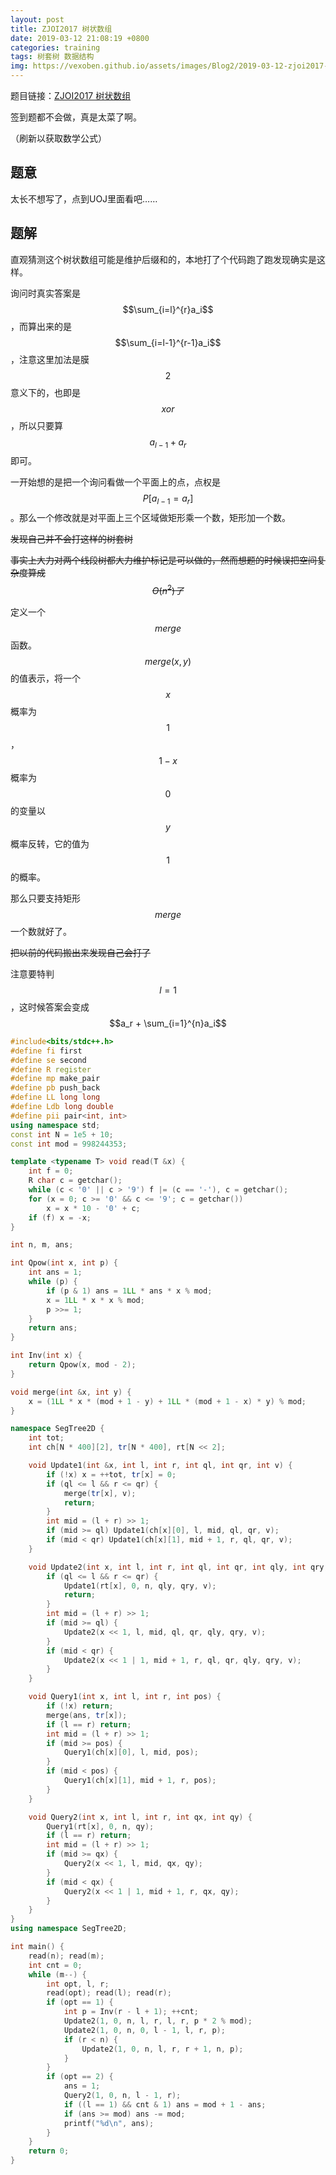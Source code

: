```yaml
---
layout: post
title: ZJOI2017 树状数组
date: 2019-03-12 21:08:19 +0800
categories: training
tags: 树套树 数据结构
img: https://vexoben.github.io/assets/images/Blog2/2019-03-12-zjoi2017-树状数组.png
---
```


题目链接：[ZJOI2017 树状数组][100]

签到题都不会做，真是太菜了啊。

（刷新以获取数学公式）

## **题意**

太长不想写了，点到UOJ里面看吧……

## **题解**

直观猜测这个树状数组可能是维护后缀和的，本地打了个代码跑了跑发现确实是这样。

询问时真实答案是$$\sum_{i=l}^{r}a_i​$$，而算出来的是$$\sum_{i=l-1}^{r-1}a_i​$$，注意这里加法是膜$$2​$$意义下的，也即是$$xor​$$，所以只要算$$a_{l-1}+a_r​$$即可。

一开始想的是把一个询问看做一个平面上的点，点权是$$P[a_{l-1}=a_{r}]​$$。那么一个修改就是对平面上三个区域做矩形乘一个数，矩形加一个数。

~~发现自己并不会打这样的树套树~~

~~事实上大力对两个线段树都大力维护标记是可以做的，然而想题的时候误把空间复杂度算成$$O(n^2)了​$$~~

定义一个$$merge$$函数。$$merge(x,y)$$的值表示，将一个$$x$$概率为 $$1$$，$$1-x$$概率为$$0$$的变量以$$y$$概率反转，它的值为$$1​$$的概率。

那么只要支持矩形$$merge$$一个数就好了。

~~把以前的代码搬出来发现自己会打了~~

注意要特判$$l=1$$，这时候答案会变成$$a_r + \sum_{i=1}^{n}a_i$$

```cpp
#include<bits/stdc++.h>
#define fi first
#define se second
#define R register
#define mp make_pair
#define pb push_back
#define LL long long
#define Ldb long double
#define pii pair<int, int>
using namespace std;
const int N = 1e5 + 10;
const int mod = 998244353;

template <typename T> void read(T &x) {
	int f = 0;
	R char c = getchar();
	while (c < '0' || c > '9') f |= (c == '-'), c = getchar();
	for (x = 0; c >= '0' && c <= '9'; c = getchar())
		x = x * 10 - '0' + c;
	if (f) x = -x;
}

int n, m, ans;

int Qpow(int x, int p) {
	int ans = 1;
	while (p) {
		if (p & 1) ans = 1LL * ans * x % mod;
		x = 1LL * x * x % mod;
		p >>= 1;
	}
	return ans;
}

int Inv(int x) {
	return Qpow(x, mod - 2);
}

void merge(int &x, int y) {
	x = (1LL * x * (mod + 1 - y) + 1LL * (mod + 1 - x) * y) % mod;
}

namespace SegTree2D {
	int tot;
	int ch[N * 400][2], tr[N * 400], rt[N << 2];

	void Update1(int &x, int l, int r, int ql, int qr, int v) {
		if (!x) x = ++tot, tr[x] = 0;
		if (ql <= l && r <= qr) {
			merge(tr[x], v);
			return;
		}
		int mid = (l + r) >> 1;
		if (mid >= ql) Update1(ch[x][0], l, mid, ql, qr, v);
		if (mid < qr) Update1(ch[x][1], mid + 1, r, ql, qr, v);
	}

	void Update2(int x, int l, int r, int ql, int qr, int qly, int qry, int v) {
		if (ql <= l && r <= qr) {
			Update1(rt[x], 0, n, qly, qry, v);
			return;
		}
		int mid = (l + r) >> 1;
		if (mid >= ql) {
			Update2(x << 1, l, mid, ql, qr, qly, qry, v);
		}
		if (mid < qr) {
			Update2(x << 1 | 1, mid + 1, r, ql, qr, qly, qry, v);
		}
	}

	void Query1(int x, int l, int r, int pos) {
		if (!x) return;
		merge(ans, tr[x]);
		if (l == r) return;
		int mid = (l + r) >> 1;
		if (mid >= pos) {
			Query1(ch[x][0], l, mid, pos);
		}
		if (mid < pos) {
			Query1(ch[x][1], mid + 1, r, pos);
		}
	}

	void Query2(int x, int l, int r, int qx, int qy) {
		Query1(rt[x], 0, n, qy);
		if (l == r) return;
		int mid = (l + r) >> 1;
		if (mid >= qx) {
			Query2(x << 1, l, mid, qx, qy);
		}
		if (mid < qx) {
			Query2(x << 1 | 1, mid + 1, r, qx, qy);
		}
	}
}
using namespace SegTree2D;

int main() {
	read(n); read(m);
	int cnt = 0;
	while (m--) {
		int opt, l, r;
		read(opt); read(l); read(r);
		if (opt == 1) {
			int p = Inv(r - l + 1); ++cnt;
			Update2(1, 0, n, l, r, l, r, p * 2 % mod);
			Update2(1, 0, n, 0, l - 1, l, r, p);
			if (r < n) {
				Update2(1, 0, n, l, r, r + 1, n, p);
			}
		}
		if (opt == 2) {
			ans = 1;
			Query2(1, 0, n, l - 1, r);
			if ((l == 1) && cnt & 1) ans = mod + 1 - ans;
			if (ans >= mod) ans -= mod;
			printf("%d\n", ans);
		}
	}
	return 0;
}
```



[100]: http://uoj.ac/problem/291